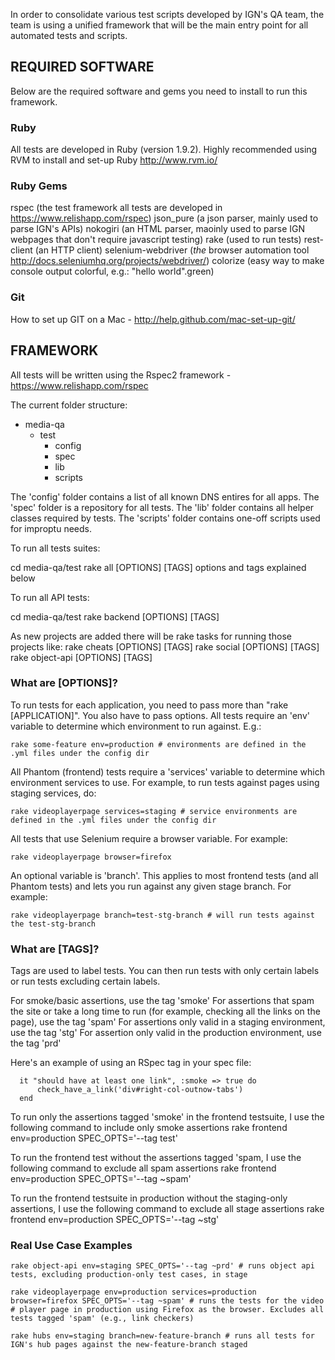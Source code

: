 In order to consolidate various test scripts developed by IGN's QA team, the team is using a unified framework that will be the main entry point for all automated tests and scripts. 

## REQUIRED SOFTWARE
Below are the required software and gems you need to install to run this framework.

### Ruby
All tests are developed in Ruby (version 1.9.2). Highly recommended using RVM to install and set-up Ruby http://www.rvm.io/

### Ruby Gems
rspec (the test framework all tests are developed in https://www.relishapp.com/rspec)
json_pure (a json parser, mainly used to parse IGN's APIs)
nokogiri (an HTML parser, maoinly used to parse IGN webpages that don't require javascript testing)
rake (used to run tests)
rest-client (an HTTP client)
selenium-webdriver (_the_ browser automation tool http://docs.seleniumhq.org/projects/webdriver/)
colorize (easy way to make console output colorful, e.g.: "hello world".green)

### Git
How to set up GIT on a Mac - http://help.github.com/mac-set-up-git/

## FRAMEWORK 

All tests will be written using the Rspec2 framework - https://www.relishapp.com/rspec

The current folder structure:

- media-qa
  - test
    - config
    - spec
    - lib
	- scripts

The 'config' folder contains a list of all known DNS entires for all apps.
The 'spec' folder is a repository for all tests.
The 'lib' folder contains all helper classes required by tests.
The 'scripts' folder contains one-off scripts used for improptu needs.

To run all tests suites:

   cd media-qa/test
   rake all [OPTIONS] [TAGS] options and tags explained below

To run all API tests:

   cd media-qa/test
   rake backend [OPTIONS] [TAGS]
   
As new projects are added there will be rake tasks for running those projects like:
    rake cheats [OPTIONS] [TAGS]
    rake social [OPTIONS] [TAGS]
    rake object-api [OPTIONS] [TAGS]

### What are [OPTIONS]?

To run tests for each application, you need to pass more than "rake [APPLICATION]". You also have to pass options. All tests require an 'env' variable to determine which environment to run against. E.g.:

	rake some-feature env=production # environments are defined in the .yml files under the config dir

All Phantom (frontend) tests require a 'services' variable to determine which environment services to use. For example, to run tests against pages using staging services, do:

	rake videoplayerpage services=staging # service environments are defined in the .yml files under the config dir

All tests that use Selenium require a browser variable. For example:

	rake videoplayerpage browser=firefox 

An optional variable is 'branch'. This applies to most frontend tests (and all Phantom tests) and lets you run against any given stage branch. For example:

	rake videoplayerpage branch=test-stg-branch # will run tests against the test-stg-branch

### What are [TAGS]?

Tags are used to label tests. You can then run tests with only certain labels or run tests excluding certain labels.

For smoke/basic assertions, use the tag 'smoke'
For assertions that spam the site or take a long time to run (for example, checking all the links on the page), use the tag 'spam'
For assertions only valid in a staging environment, use the tag 'stg'
For assertion only valid in the production environment, use the tag 'prd'

Here's an example of using an RSpec tag in your spec file:

      it "should have at least one link", :smoke => true do
          check_have_a_link('div#right-col-outnow-tabs')
      end

To run only the assertions tagged 'smoke' in the frontend testsuite, I use the following command to include only smoke assertions
  rake frontend env=production SPEC_OPTS='--tag test'

To run the frontend test without the assertions tagged 'spam, I use the following command to exclude all spam assertions
	rake frontend env=production SPEC_OPTS='--tag ~spam'

To run the frontend testsuite in production without the staging-only assertions, I use the following command to  exclude all stage assertions
	rake frontend env=production SPEC_OPTS='--tag ~stg'
	
### Real Use Case Examples

	rake object-api env=staging SPEC_OPTS='--tag ~prd' # runs object api tests, excluding production-only test cases, in stage

	rake videoplayerpage env=production services=production browser=firefox SPEC_OPTS='--tag ~spam' # runs the tests for the video
	# player page in production using Firefox as the browser. Excludes all tests tagged 'spam' (e.g., link checkers)

	rake hubs env=staging branch=new-feature-branch # runs all tests for IGN's hub pages against the new-feature-branch staged
